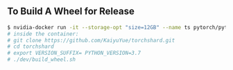## To Build A Wheel for Release

```bash
$ nvidia-docker run -it --storage-opt "size=12GB" --name ts pytorch/pytorch
# inside the container:
# git clone https://github.com/KaiyuYue/torchshard.git
# cd torchshard
# export VERSION_SUFFIX= PYTHON_VERSION=3.7
# ./dev/build_wheel.sh
```
